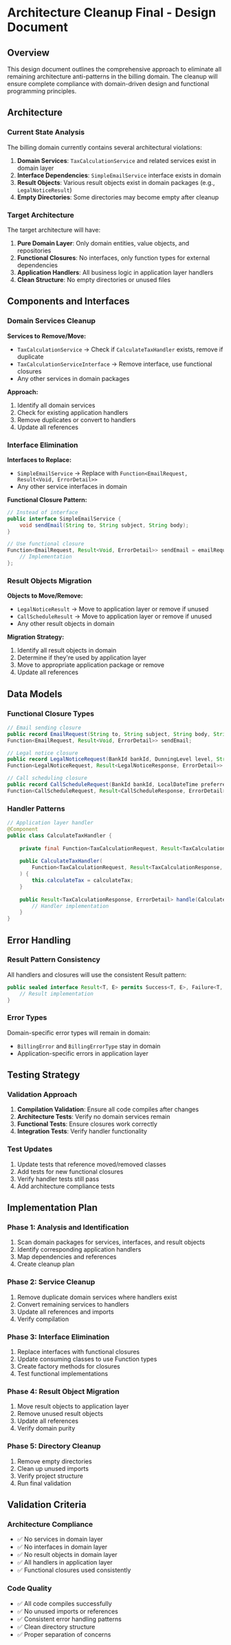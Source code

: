 # Architecture Cleanup Final - Design Document

## Overview

This design document outlines the comprehensive approach to eliminate all remaining architecture anti-patterns in the billing domain. The cleanup will ensure complete compliance with domain-driven design and functional programming principles.

## Architecture

### Current State Analysis

The billing domain currently contains several architectural violations:

1. **Domain Services**: `TaxCalculationService` and related services exist in domain layer
2. **Interface Dependencies**: `SimpleEmailService` interface exists in domain
3. **Result Objects**: Various result objects exist in domain packages (e.g., `LegalNoticeResult`)
4. **Empty Directories**: Some directories may become empty after cleanup

### Target Architecture

The target architecture will have:

1. **Pure Domain Layer**: Only domain entities, value objects, and repositories
2. **Functional Closures**: No interfaces, only function types for external dependencies
3. **Application Handlers**: All business logic in application layer handlers
4. **Clean Structure**: No empty directories or unused files

## Components and Interfaces

### Domain Services Cleanup

**Services to Remove/Move:**
- `TaxCalculationService` → Check if `CalculateTaxHandler` exists, remove if duplicate
- `TaxCalculationServiceInterface` → Remove interface, use functional closures
- Any other services in domain packages

**Approach:**
1. Identify all domain services
2. Check for existing application handlers
3. Remove duplicates or convert to handlers
4. Update all references

### Interface Elimination

**Interfaces to Replace:**
- `SimpleEmailService` → Replace with `Function<EmailRequest, Result<Void, ErrorDetail>>`
- Any other service interfaces in domain

**Functional Closure Pattern:**
```java
// Instead of interface
public interface SimpleEmailService {
    void sendEmail(String to, String subject, String body);
}

// Use functional closure
Function<EmailRequest, Result<Void, ErrorDetail>> sendEmail = emailRequest -> {
    // Implementation
};
```

### Result Objects Migration

**Objects to Move/Remove:**
- `LegalNoticeResult` → Move to application layer or remove if unused
- `CallScheduleResult` → Move to application layer or remove if unused
- Any other result objects in domain

**Migration Strategy:**
1. Identify all result objects in domain
2. Determine if they're used by application layer
3. Move to appropriate application package or remove
4. Update all references

## Data Models

### Functional Closure Types

```java
// Email sending closure
public record EmailRequest(String to, String subject, String body, String correlationId) {}
Function<EmailRequest, Result<Void, ErrorDetail>> sendEmail;

// Legal notice closure  
public record LegalNoticeRequest(BankId bankId, DunningLevel level, String correlationId) {}
Function<LegalNoticeRequest, Result<LegalNoticeResponse, ErrorDetail>> sendLegalNotice;

// Call scheduling closure
public record CallScheduleRequest(BankId bankId, LocalDateTime preferredTime, String correlationId) {}
Function<CallScheduleRequest, Result<CallScheduleResponse, ErrorDetail>> scheduleCall;
```

### Handler Patterns

```java
// Application layer handler
@Component
public class CalculateTaxHandler {
    
    private final Function<TaxCalculationRequest, Result<TaxCalculationResponse, ErrorDetail>> calculateTax;
    
    public CalculateTaxHandler(
        Function<TaxCalculationRequest, Result<TaxCalculationResponse, ErrorDetail>> calculateTax
    ) {
        this.calculateTax = calculateTax;
    }
    
    public Result<TaxCalculationResponse, ErrorDetail> handle(CalculateTaxCommand command) {
        // Handler implementation
    }
}
```

## Error Handling

### Result Pattern Consistency

All handlers and closures will use the consistent Result pattern:

```java
public sealed interface Result<T, E> permits Success<T, E>, Failure<T, E> {
    // Result implementation
}
```

### Error Types

Domain-specific error types will remain in domain:
- `BillingError` and `BillingErrorType` stay in domain
- Application-specific errors in application layer

## Testing Strategy

### Validation Approach

1. **Compilation Validation**: Ensure all code compiles after changes
2. **Architecture Tests**: Verify no domain services remain
3. **Functional Tests**: Ensure closures work correctly
4. **Integration Tests**: Verify handler functionality

### Test Updates

1. Update tests that reference moved/removed classes
2. Add tests for new functional closures
3. Verify handler tests still pass
4. Add architecture compliance tests

## Implementation Plan

### Phase 1: Analysis and Identification
1. Scan domain packages for services, interfaces, and result objects
2. Identify corresponding application handlers
3. Map dependencies and references
4. Create cleanup plan

### Phase 2: Service Cleanup
1. Remove duplicate domain services where handlers exist
2. Convert remaining services to handlers
3. Update all references and imports
4. Verify compilation

### Phase 3: Interface Elimination
1. Replace interfaces with functional closures
2. Update consuming classes to use Function types
3. Create factory methods for closures
4. Test functional implementations

### Phase 4: Result Object Migration
1. Move result objects to application layer
2. Remove unused result objects
3. Update all references
4. Verify domain purity

### Phase 5: Directory Cleanup
1. Remove empty directories
2. Clean up unused imports
3. Verify project structure
4. Run final validation

## Validation Criteria

### Architecture Compliance
- ✅ No services in domain layer
- ✅ No interfaces in domain layer  
- ✅ No result objects in domain layer
- ✅ All handlers in application layer
- ✅ Functional closures used consistently

### Code Quality
- ✅ All code compiles successfully
- ✅ No unused imports or references
- ✅ Consistent error handling patterns
- ✅ Clean directory structure
- ✅ Proper separation of concerns